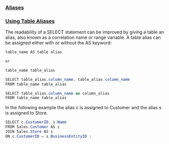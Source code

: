 ### [Aliases](https://www.youtube.com/watch?v=w1F0UgsYfis)


### [Using Table Aliases](https://technet.microsoft.com/en-us/library/ms187455(v=sql.105).aspx)

The readability of a SELECT statement can be improved by giving a table an alias, also known as a correlation name or range variable. A table alias can be assigned either with or without the AS keyword:
```C#
table_name AS table alias

or

table_name table_alias
```

```C#
SELECT table_alias.column_name, table_alias.column_name
FROM table_name table_alias
```

```C#
SELECT table_alias.column_name as column_alias
FROM table_name table_alias
```
In the following example the alias c is assigned to Customer and the alias s is assigned to Store.


```C#
SELECT c.CustomerID, s.Name
FROM Sales.Customer AS c
JOIN Sales.Store AS s
ON c.CustomerID = s.BusinessEntityID ;
```
